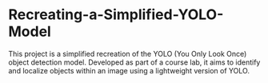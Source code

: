 # Recreating-a-Simplified-YOLO-Model
This project is a simplified recreation of the YOLO (You Only Look Once) object detection model. Developed as part of a course lab, it aims to identify and localize objects within an image using a lightweight version of YOLO.
